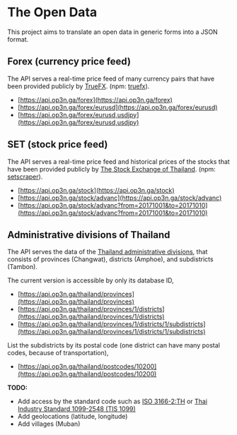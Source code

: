 # The Open Data

This project aims to translate an open data in generic forms into a JSON format.

## Forex (currency price feed)

The API serves a real-time price feed of many currency pairs that have been provided publicly by [TrueFX](https://www.truefx.com). (npm: [truefx](https://github.com/tonkla/truefx.js)).

* [https://api.op3n.ga/forex](https://api.op3n.ga/forex)
* [https://api.op3n.ga/forex/eurusd](https://api.op3n.ga/forex/eurusd)
* [https://api.op3n.ga/forex/eurusd,usdjpy](https://api.op3n.ga/forex/eurusd,usdjpy)

## SET (stock price feed)

The API serves a real-time price feed and historical prices of the stocks that have been provided publicly by [The Stock Exchange of Thailand](https://marketdata.set.or.th/mkt/marketsummary.do). (npm: [setscraper](https://github.com/tonkla/setscraper)).

* [https://api.op3n.ga/stock](https://api.op3n.ga/stock)
* [https://api.op3n.ga/stock/advanc](https://api.op3n.ga/stock/advanc)
* [https://api.op3n.ga/stock/advanc?from=20171001&to=20171010](https://api.op3n.ga/stock/advanc?from=20171001&to=20171010)

## Administrative divisions of Thailand

The API serves the data of the [Thailand administrative divisions](https://en.wikipedia.org/wiki/Provinces_of_Thailand), that consists of provinces (Changwat), districts (Amphoe), and subdistricts (Tambon).

The current version is accessible by only its database ID,

* [https://api.op3n.ga/thailand/provinces](https://api.op3n.ga/thailand/provinces)
* [https://api.op3n.ga/thailand/provinces/1/districts](https://api.op3n.ga/thailand/provinces/1/districts)
* [https://api.op3n.ga/thailand/provinces/1/districts/1/subdistricts](https://api.op3n.ga/thailand/provinces/1/districts/1/subdistricts)

List the subdistricts by its postal code (one district can have many postal codes, because of transportation),

* [https://api.op3n.ga/thailand/postcodes/10200](https://api.op3n.ga/thailand/postcodes/10200)

**TODO:**

* Add access by the standard code such as [ISO 3166-2:TH](https://en.wikipedia.org/wiki/ISO_3166-2:TH) or [Thai Industry Standard 1099-2548 (TIS 1099)](https://en.wikipedia.org/wiki/Thai_Industrial_Standard_1099-2548)
* Add geolocations (latitude, longitude)
* Add villages (Muban)
